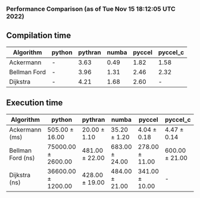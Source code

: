 ### Performance Comparison (as of Tue Nov 15 18:12:05 UTC 2022)
## Compilation time
Algorithm                 | python                    | pythran                   | numba                     | pyccel                    | pyccel_c                 
------------------------- | ------------------------- | ------------------------- | ------------------------- | ------------------------- | -------------------------
Ackermann                 | -                         | 3.63                      | 0.49                      | 1.82                      | 1.58                     
Bellman Ford              | -                         | 3.96                      | 1.31                      | 2.46                      | 2.32                     
Dijkstra                  | -                         | 4.21                      | 1.68                      | 2.60                      | -                        

## Execution time
Algorithm                 | python                    | pythran                   | numba                     | pyccel                    | pyccel_c                 
------------------------- | ------------------------- | ------------------------- | ------------------------- | ------------------------- | -------------------------
Ackermann (ms)            | 505.00 $\pm$ 16.00        | 20.00 $\pm$ 1.10          | 35.20 $\pm$ 1.20          | 4.04 $\pm$ 0.18           | 4.47 $\pm$ 0.14          
Bellman Ford (ns)         | 75000.00 $\pm$ 2600.00    | 481.00 $\pm$ 22.00        | 683.00 $\pm$ 24.00        | 278.00 $\pm$ 11.00        | 600.00 $\pm$ 21.00       
Dijkstra (ns)             | 36600.00 $\pm$ 1200.00    | 428.00 $\pm$ 19.00        | 484.00 $\pm$ 21.00        | 341.00 $\pm$ 10.00        | -                        
